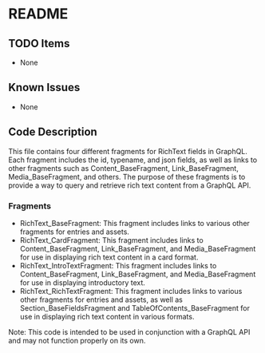 # README

## TODO Items
- None

## Known Issues
- None

## Code Description
This file contains four different fragments for RichText fields in GraphQL. Each fragment includes the id, typename, and json fields, as well as links to other fragments such as Content_BaseFragment, Link_BaseFragment, Media_BaseFragment, and others. The purpose of these fragments is to provide a way to query and retrieve rich text content from a GraphQL API.

### Fragments
- RichText_BaseFragment: This fragment includes links to various other fragments for entries and assets.
- RichText_CardFragment: This fragment includes links to Content_BaseFragment, Link_BaseFragment, and Media_BaseFragment for use in displaying rich text content in a card format.
- RichText_IntroTextFragment: This fragment includes links to Content_BaseFragment, Link_BaseFragment, and Media_BaseFragment for use in displaying introductory text.
- RichText_RichTextFragment: This fragment includes links to various other fragments for entries and assets, as well as Section_BaseFieldsFragment and TableOfContents_BaseFragment for use in displaying rich text content in various formats.

Note: This code is intended to be used in conjunction with a GraphQL API and may not function properly on its own.